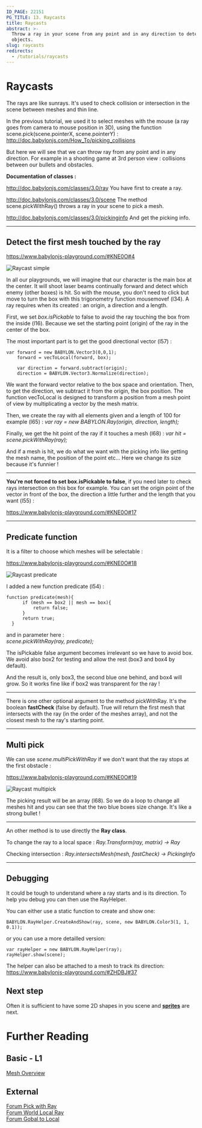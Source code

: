 ```yaml
---
ID_PAGE: 22151
PG_TITLE: 13. Raycasts
title: Raycasts
abstract: >-
  Throw a ray in your scene from any point and in any direction to detect
  objects.
slug: raycasts
redirects:
  - /tutorials/raycasts
---
```


# Raycasts 

The rays are like sunrays.
It's used to check collision or intersection in the scene between meshes and thin line.

In the previous tutorial, we used it to select meshes with the mouse (a ray goes from camera to mouse position in 3D),
using the function scene.pick(scene.pointerX, scene.pointerY) : 
http://doc.babylonjs.com/How_To/picking_collisions

But here we will see that we can throw ray from any point and in any direction. 
For example in a shooting game at 3rd person view : collisions between our bullets and obstacles.

**Documentation of classes :**

http://doc.babylonjs.com/classes/3.0/ray
You have first to create a ray.

http://doc.babylonjs.com/classes/3.0/scene
The method scene.pickWithRay() throws a ray in your scene to pick a mesh.

http://doc.babylonjs.com/classes/3.0/pickinginfo
And get the picking info.

______

## Detect the first mesh touched by the ray ##

 https://www.babylonjs-playground.com/#KNE0O#4

![Raycast simple](/img/how_to/raycast01.jpg)

In all our playgrounds, we will imagine that our character is the main box at the center.
It will shoot laser beams continually forward and detect which enemy (other boxes) is hit.
So with the mouse, you don't need to click but move to turn the box with this trigonometry function mousemovef (l34). 
A ray requires when its created : an origin, a direction and a length. 

First, we set *box.isPickable* to false to avoid the ray touching the box from the inside (l16).
Because we set the starting point (origin) of the ray in the center of the box.

The most important part is to get the good directional vector (l57) :
		
```
var forward = new BABYLON.Vector3(0,0,1);		
	forward = vecToLocal(forward, box);
	
	var direction = forward.subtract(origin);
	direction = BABYLON.Vector3.Normalize(direction);
```
		
We want the forward vector relative to the box space and orientation. 
Then, to get the direction, we subtract it from the origin, the box position.
The function vecToLocal is designed to transform a position from a mesh point of view by multiplicating a vector by the mesh matrix.

Then, we create the ray with all elements given and a length of 100 for example (l65) : 
*var ray = new BABYLON.Ray(origin, direction, length);*

Finally, we get the hit point of the ray if it touches a mesh (l68) :
*var hit = scene.pickWithRay(ray);*

And if a mesh is hit, we do what we want with the picking info like getting the mesh name, the position of the point etc...
Here we change its size because it's funnier ! 

---

**You're not forced to set box.isPickable to false**, if you need later to check rays intersection on this box for example. 
You can set the origin point of the vector in front of the box, the direction a little further and the length that you want (l55) :

 https://www.babylonjs-playground.com/#KNE0O#17


-----

## Predicate function ##

It is a filter to choose which meshes will be selectable :

 https://www.babylonjs-playground.com/#KNE0O#18

![Raycast predicate](/img/how_to/raycast02.jpg)

I added a new function predicate (l54) :

  ```
  function predicate(mesh){
        if (mesh == box2 || mesh == box){
            return false;
        }
        return true;
    }
```

and in parameter here :  
*scene.pickWithRay(ray, predicate);*

The isPickable false argument becomes irrelevant so we have to avoid box.
We avoid also box2 for testing and allow the rest (box3 and box4 by default).

And the result is, only box3, the second blue one behind, and box4 will grow.
So it works fine like if box2 was transparent for the ray !  

---

There is one other optional argument to the method pickWithRay.
It's the boolean **fastCheck** (false by default).
True will return the first mesh that intersects with the ray (in the order of the meshes array), and not the closest mesh to the ray's starting point.


-----

## Multi pick ## 

We can use *scene.multiPickWithRay* if we don't want that the ray stops at the first obstacle : 

 https://www.babylonjs-playground.com/#KNE0O#19

![Raycast multipick](/img/how_to/raycast02.jpg)

The picking result will be an array (l68).
So we do a loop to change all meshes hit and you can see that the two blue boxes size change. 
It's like a strong bullet ! 

---

An other method is to use directly the **Ray class**.

To change the ray to a local space :
*Ray.Transform(ray, matrix) → Ray*

Checking intersection :
*Ray.intersectsMesh(mesh, fastCheck) → PickingInfo*


-----

## Debugging 

It could be tough to understand where a ray starts and is its direction. To help you debug you can then use the RayHelper.

You can either use a static function to create and show one:

```
BABYLON.RayHelper.CreateAndShow(ray, scene, new BABYLON.Color3(1, 1, 0.1));
```

or you can use a more detailled version:

```
var rayHelper = new BABYLON.RayHelper(ray);
rayHelper.show(scene);
```

The helper can also be attached to a mesh to track its direction:
 https://www.babylonjs-playground.com/#ZHDBJ#37

## Next step

Often it is sufficient to have some 2D shapes in you scene and [**sprites**](/babylon-101/babylon-101/sprites) are next.



# Further Reading

## Basic - L1

[Mesh Overview](/features/component/shapes)

## External

[Forum Pick with Ray](http://www.html5gamedevs.com/topic/26503-scenepickwithray-blues/)  
[Forum World Local Ray](http://www.html5gamedevs.com/topic/26602-worldlocalray/)  
[Forum Gobal to Local](http://www.html5gamedevs.com/topic/7599-convert-global-coordinates-to-local-coordinates/)



